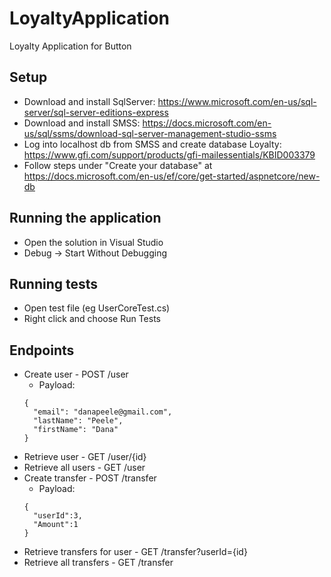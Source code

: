 # LoyaltyApplication
Loyalty Application for Button

## Setup
* Download and install SqlServer: https://www.microsoft.com/en-us/sql-server/sql-server-editions-express
* Download and install SMSS: https://docs.microsoft.com/en-us/sql/ssms/download-sql-server-management-studio-ssms
* Log into localhost db from SMSS and create database Loyalty: https://www.gfi.com/support/products/gfi-mailessentials/KBID003379
* Follow steps under "Create your database" at https://docs.microsoft.com/en-us/ef/core/get-started/aspnetcore/new-db

## Running the application
* Open the solution in Visual Studio
* Debug -> Start Without Debugging

## Running tests
* Open test file (eg UserCoreTest.cs)
* Right click and choose Run Tests

## Endpoints
* Create user - POST /user
  * Payload: 
  ```
  {
	"email": "danapeele@gmail.com",
	"lastName": "Peele",
	"firstName": "Dana"
  }
  ```
* Retrieve user - GET /user/{id}
* Retrieve all users - GET /user
* Create transfer - POST /transfer
  * Payload:
  ```
  {
	"userId":3,
	"Amount":1
  }
  ```
* Retrieve transfers for user - GET /transfer?userId={id}
* Retrieve all transfers - GET /transfer
